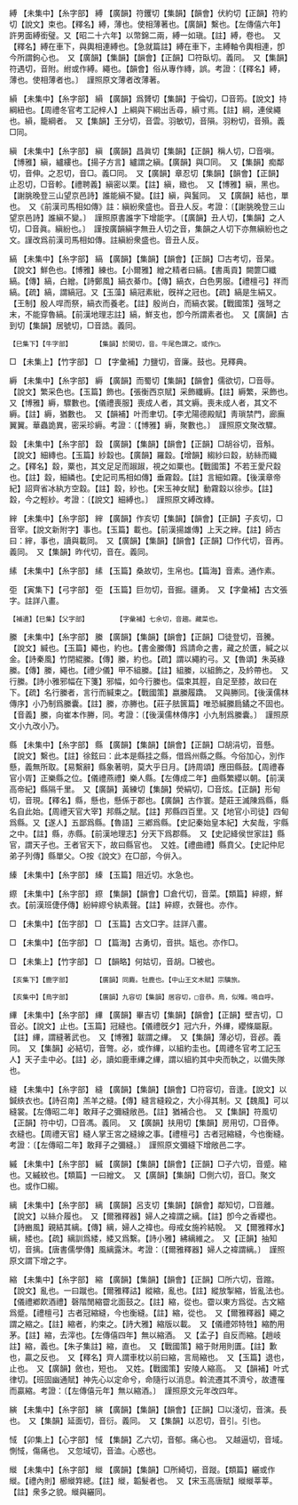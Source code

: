<!-- { "loadSidebar": true } -->
縛	【未集中】【糸字部】	縛	【廣韻】符钁切【集韻】【韻會】伏約切【正韻】符約切【說文】束也。【釋名】縛，薄也。使相薄著也。【廣韻】繫也。【左傳僖六年】許男面縛銜璧。又【昭二十六年】以幣錦二兩，縛一如瑱。【註】縛，卷也。　又【釋名】縛在車下，與輿相連縛也。【急就篇註】縛在車下，主縛軸令輿相連，卽今所謂鉤心也。　又【廣韻】【集韻】【韻會】【正韻】□符臥切。義同。　又【集韻】符遇切，音附。紨或作縛。繩也。【韻會】俗从專作縳，誤。考證：〔【釋名】縛，薄也。使相薄者也。〕　謹照原文薄者改薄著。 

縜	【未集中】【糸字部】	縜	【廣韻】爲贇切【集韻】于倫切，□音筠。【說文】持綱紐也。【周禮冬官考工記梓人】上綱與下綱出舌尋，縜寸焉。【註】綱，連侯繩也。縜，籠綱者。　又【集韻】王分切，音雲。羽敏切，音隕。羽粉切，音殞。義□同。

縝	【未集中】【糸字部】	縝	【廣韻】昌眞切【集韻】【正韻】稱人切，□音嗔。【博雅】縝，纑縷也。【揚子方言】纑謂之縝。【廣韻】與□同。　又【集韻】痴鄰切，音伸。之忍切，音□。義□同。　又【廣韻】章忍切【集韻】【韻會】【正韻】止忍切，□音軫。【禮聘義】縝密以栗。【註】縝，緻也。　又【博雅】縝，黑也。【謝朓晚登三山望京邑詩】誰能縝不變。【註】縝，與鬒同。　又【廣韻】結也，單也。　又《前漢司馬相如傳》註：縝紛衆盛也。音丑人反。考證：〔【謝朓晚登三山望京邑詩】誰縝不變。〕　謹照原書誰字下增能字。〔【廣韻】丑人切，【集韻】之人切，□音眞。縝紛也。〕　謹按廣韻縝字無丑人切之音，集韻之人切下亦無縝紛也之文。謹改爲前漢司馬相如傳。註縝紛衆盛也。音丑人反。 

縞	【未集中】【糸字部】	縞	【廣韻】【集韻】【韻會】【正韻】□古考切，音杲。【說文】鮮色也。【博雅】練也。【小爾雅】繒之精者曰縞。【書禹貢】闕篚□纖縞。【傳】縞，白繒。【詩鄭風】縞衣綦巾。【傳】縞衣，白色男服。【禮檀弓】祥而縞。【疏】縞，謂縞冠。又【玉藻】縞冠素紕，旣祥之冠也。【疏】縞是生絹又。【王制】殷人哻而祭，縞衣而養老。【註】殷尚白，而縞衣裳。【戰國策】强弩之末，不能穿魯縞。【前漢地理志註】縞，鮮支也，卽今所謂素者也。　又【廣韻】古到切【集韻】居號切，□音誥。義同。

	【巳集下】【牛字部】		【集韻】於閑切，音。牛尾色謂之。或作□。

□	【未集上】【竹字部】	□	【字彙補】力鹽切，音廉。鼓也。見釋典。

縟	【未集中】【糸字部】	縟	【廣韻】而蜀切【集韻】【韻會】儒欲切，□音辱。【說文】繁采色也。【玉篇】飾也。【張衡西京賦】采飾纖縟。【註】縟繁，采飾也。　又【博雅】縟，驟數也。【儀禮喪服】喪成人者，其文縟。喪未成人者，其文不縟。【註】縟，猶數也。　又【韻補】叶而聿切。【李尤陽德殿賦】靑瑣禁門，廊廡翼翼。華蟲詭異，密采珍縟。考證：〔【博雅】縟，聚數也。〕　謹照原文聚改驟。 

縠	【未集中】【糸字部】	縠	【廣韻】【集韻】【韻會】【正韻】□胡谷切，音斛。【說文】細縳也。【玉篇】紗縠也。【廣韻】羅縠。【增韻】縐紗曰縠，紡絲而織之。【釋名】縠，粟也，其文足足而踧踧，視之如粟也。【戰國策】不若王愛尺縠也。【註】縠，細繗也。【史記司馬相如傳】垂霧縠。【註】言細如霧。【後漢章帝紀】詔齊省冰紈方空縠。【註】縠，紗也。【宋玉神女賦】動霧縠以徐歩。【註】縠，今之輕紗。考證：〔【說文】細縛也。〕　謹照原文縛改縳。 

縡	【未集中】【糸字部】	縡	【廣韻】作亥切【集韻】【韻會】【正韻】子亥切，□音宰。【說文新附字】事也。【玉篇】載也。【前漢揚雄傳】上天之縡。【註】師古曰：縡，事也，讀與載同。　又【廣韻】【集韻】【韻會】【正韻】□作代切，音再。義同。　又【集韻】昨代切，音在。義同。

縤	【未集中】【糸字部】	縤	【玉篇】桑故切，生帛也。【篇海】音素。通作素。

弡	【寅集下】【弓字部】	弡	【玉篇】巨勿切，音掘。疆勇。　又【字彙補】古文張字。註詳八畫。

	【補遺】【巳集】【父字部】		【字彙補】七余切，音趨。藏菜也。

縢	【未集中】【糸字部】	縢	【廣韻】【集韻】【韻會】【正韻】□徒登切，音騰。【說文】緘也。【玉篇】繩也，約也。【書金縢傳】爲請命之書，藏之於匱，緘之以金。【詩秦風】竹閉緄縢。【傳】縢，約也。【疏】謂以繩約弓。又【魯頌】朱英綠縢。【傳】縢，繩也。【禮少儀】甲不組縢。【註】組縢，以組飾之，及紟帶也。　又行縢。【詩小雅邪幅在下箋】邪幅，如今行縢也。偪束其脛，自足至膝，故曰在下。【疏】名行縢者，言行而緘束之。【戰國策】嬴縢履蹻。　又與幐同。【後漢儒林傳序】小乃制爲縢囊。【註】縢，亦幐也。【莊子胠篋篇】唯恐緘縢扃鐍之不固也。【音義】縢，向崔本作幐，同。考證：〔【後漢儒林傳序】小九制爲縢囊。〕　謹照原文小九改小乃。 

縣	【未集中】【糸字部】	縣	【廣韻】【集韻】【韻會】【正韻】□胡涓切，音懸。【說文】繫也。【註】徐鉉曰：此本是縣挂之縣，借爲州縣之縣。今俗加心，別作懸，義無所取。【易繫辭】縣象著明，莫大乎日月。【詩周頌】應田縣鼓。【周禮春官小胥】正樂縣之位。【儀禮燕禮】樂人縣。【左傳成二年】曲縣繁纓以朝。【前漢高帝紀】縣隔千里。　又【廣韻】黃練切【集韻】熒絹切，□音炫。【正韻】形甸切，音現。【釋名】縣，懸也，懸係于郡也。【廣韻】古作寰。楚莊王滅陳爲縣，縣名自此始。【周禮天官大宰】邦縣之賦。【註】邦縣四百里。又【地官小司徒】四甸爲縣。又【遂人】五鄙爲縣。【魯語】三鄕爲縣。【史記秦始皇本紀】大矣哉，宇縣之中。【註】縣，赤縣。【前漢地理志】分天下爲郡縣。　又【史記絳侯世家註】縣官，謂天子也。王者官天下，故曰縣官也。　又姓。【禮曲禮】縣賁父。【史記仲尼弟子列傳】縣單父。○按《說文》在□部，今倂入。

縥	【未集中】【糸字部】	縥	【玉篇】阻近切。水急也。

縩	【未集中】【糸字部】	縩	【集韻】【韻會】□倉代切，音菜。【類篇】綷縩，鮮衣。【前漢班倢伃傳】紛綷縩兮紈素聲。【註】綷縩，衣聲也。亦作。

□	【未集中】【缶字部】	□	【玉篇】古文□字。註詳八畫。

□	【未集中】【缶字部】	□	【篇海】古勇切，音拱。缻也。亦作□。

□	【未集上】【竹字部】	□	【韻略】何姑切，音胡。□被也。

	【亥集下】【鹿字部】		【廣韻】同麚。牡鹿也。【中山王文木賦】宗驥旅。

	【亥集中】【鳥字部】		【廣韻】九容切【集韻】居容切，□音恭。鳥，似雉。鳴自呼。

縪	【未集中】【糸字部】	縪	【廣韻】畢吉切【集韻】【韻會】【正韻】壁吉切，□音必。【說文】止也。【玉篇】冠縫也。【儀禮旣夕】冠六升，外縪，纓條屬厭。【註】縪，謂縫著武也。　又【博雅】韍謂之縪。　又【集韻】薄必切，音邲。義同。　又【集韻】必結切，音彆。必，或作縪，以組約圭也。【周禮冬官考工記玉人】天子圭中必。【註】必，讀如鹿車縪之縪，謂以組約其中央而執之，以備失隊也。

縫	【未集中】【糸字部】	縫	【廣韻】【集韻】【韻會】□符容切，音逢。【說文】以鍼紩衣也。【詩召南】羔羊之縫。【傳】縫言縫殺之，大小得其制。又【魏風】可以縫裳。【左傳昭二年】敢拜子之彌縫敞邑。【註】猶補合也。　又【集韻】符風切【正韻】符中切，□音馮。義同。　又【廣韻】扶用切【集韻】房用切，□音俸。衣縫也。【周禮天官】縫人掌王宮之縫線之事。【禮檀弓】古者冠縮縫，今也衡縫。考證：〔【左傳昭二年】敢拜子之彌縫。〕　謹照原文彌縫下增敞邑二字。 

縬	【未集中】【糸字部】	縬	【廣韻】【集韻】【韻會】【正韻】□子六切，音蹙。縮也。又縬紋也。【類篇】一曰繒文。　又【廣韻】【集韻】□側六切，音□。聚文也。或作□縐。

縭	【未集中】【糸字部】	縭	【廣韻】呂支切【集韻】【韻會】鄰知切，□音離。【說文】以絲介履也。　又【爾雅釋器】婦人之褘謂之縭。【註】卽今之香纓也。【詩豳風】親結其縭。【傳】縭，婦人之褘也。母戒女施衿結帨。　又【爾雅釋水】縭，緌也。【疏】縭訓爲緌，緌又爲繫。【詩小雅】紼縭維之。　又【正韻】抽知切，音摛。【唐書儒學傳】風縭露沐。考證：〔【爾雅釋器】婦人之褘謂縭。〕　謹照原文謂下增之字。 

縮	【未集中】【糸字部】	縮	【廣韻】【集韻】【韻會】【正韻】□所六切，音蹜。【說文】亂也。一曰蹴也。【爾雅釋詁】縱縮，亂也。【註】縱放掣縮，皆亂法也。【儀禮鄕飮酒禮】磬階閒縮霤北面鼓之。【註】縮，從也。霤以東方爲從。古文縮爲蹙。【禮檀弓】古者冠縮縫，今也衡縫。【註】縮，從也。　又【爾雅釋器】繩之謂之縮之。【註】縮者，約束之。【詩大雅】縮版以載。　又【儀禮郊特牲】縮酌用茅。【註】縮，去滓也。【左傳僖四年】無以縮酒。　又【孟子】自反而縮。【趙岐註】縮，義也。【朱子集註】縮，直也。　又【戰國策】縮于財用則匱。【註】歉也，贏之反也。　又【釋名】齊人謂車枕以前曰縮，言局縮也。　又【玉篇】退也，止也。　又【廣韻】斂也，短也。　又姓。【戰國策】安陵人縮高。　又【韻補】叶式律切。【班固幽通賦】神先心以定命兮，命隨行以消息。斡流遷其不濟兮，故遭罹而贏縮。考證：〔【左傳僖元年】無以縮酒。〕　謹照原文元年改四年。 

縯	【未集中】【糸字部】	縯	【廣韻】【集韻】【韻會】【正韻】□以淺切，音演。長也。　又【集韻】延面切，音衍。義同。　又【集韻】以忍切，音引。引也。

惐	【卯集上】【心字部】	惐	【集韻】乙六切，音郁。痛心也。　又越逼切，音域。惻惐，傷痛也。　又忽域切，音洫。心惑也。

縰	【未集中】【糸字部】	縰	【廣韻】【集韻】□所綺切，音蹝。【類篇】纚或作縰。【禮內則】櫛縰筓總。【註】縰，韜髮者也。　又【宋玉高唐賦】縰縰莘莘。【註】衆多之貌。縰與纚同。

